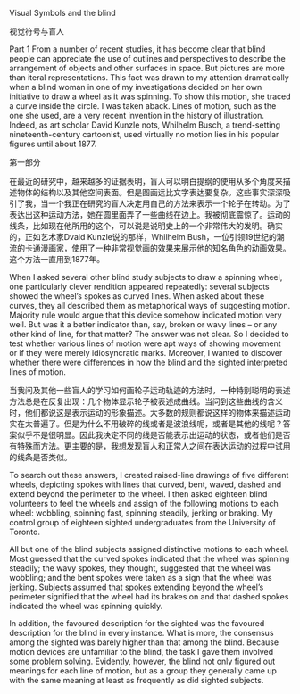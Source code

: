 Visual Symbols and the blind

视觉符号与盲人

Part 1
From a number of recent studies, it has become clear that blind people can appreciate the use of outlines and perspectives to describe the arrangement of objects and other surfaces in space. But pictures are more than iteral representations. This fact was drawn to my attention dramatically when a blind woman in one of my investigations decided on her own initiative to draw a wheel as it was spinning. To show this motion, she traced a curve inside the circle. I was taken aback. Lines of motion, such as the one she used, are a very recent invention in the history of illustration. Indeed, as art scholar David Kunzle nots, Whilhelm Busch, a trend-setting nineteenth-century cartoonist, used virtually no motion lies in his popular figures until about 1877.

第一部分

在最近的研究中，越来越多的证据表明，盲人可以明白提纲的使用从多个角度来描述物体的结构以及其他空间表面。但是图画远比文字表达要复杂。这些事实深深吸引了我，当一个我正在研究的盲人决定用自己的方法来表示一个轮子在转动。为了表达出这种运动方法，她在圆里面弄了一些曲线在边上。我被彻底震惊了。运动的线条，比如现在他所用的这个，可以说是说明史上的一个非常伟大的发明。确实的，正如艺术家Dvaid Kunzle说的那样，Whilhelm Bush，一位引领19世纪的潮流的卡通漫画家，使用了一种非常视觉画的效果来展示他的知名角色的动画效果。这个方法一直用到1877年。

When I asked several other blind study subjects to draw a spinning wheel, one particularly clever rendition appeared repeatedly: several subjects showed the wheel’s spokes as curved lines. When asked about these curves, they all described them as metaphorical ways of suggesting motion. Majority rule would argue that this device somehow indicated motion very well. But was it a better indicator than, say, broken or wavy lines – or any other kind of line, for that matter? The answer was not clear. So I decided to test whether various lines of motion were apt ways of showing movement or if they were merely idiosyncratic marks. Moreover, I wanted to discover whether there were differences in how the blind and the sighted interpreted lines of motion.

当我问及其他一些盲人的学习如何画轮子运动轨迹的方法时，一种特别聪明的表述方法总是在反复出现：几个物体显示轮子被表述成曲线。当问到这些曲线的含义时，他们都说这是表示运动的形象描述。大多数的规则都说这样的物体来描述运动实在太普遍了。但是为什么不用破碎的线或者是波浪线呢，或者是其他的线呢？答案似乎不是很明显。因此我决定不同的线是否能表示出运动的状态，或者他们是否有特殊而方法。更主要的是，我想发现盲人和正常人之间在表达运动的过程中试用的线条是否类似。

To search out these answers, I created raised-line drawings of five different wheels, depicting spokes with lines that curved, bent, waved, dashed and extend beyond the perimeter to the wheel. I then asked eighteen blind volunteers to feel the wheels and assign of the following motions to each wheel: wobbling, spinning fast, spinning steadily, jerking or braking. My control group of eighteen sighted undergraduates from the University of Toronto.

All but one of the blind subjects assigned distinctive motions to each wheel. Most guessed that the curved spokes indicated that the wheel was spinning steadily; the wavy spokes, they thought, suggested that the wheel was wobbling; and the bent spokes were taken as a sign that the wheel was jerking. Subjects assumed that spokes extending beyond the wheel’s perimeter signified that the wheel had its brakes on and that dashed spokes indicated the wheel was spinning quickly.

In addition, the favoured description for the sighted was the favoured description for the blind in every instance. What is more, the consensus among the sighted was barely higher than that among the blind. Because motion devices are unfamiliar to the blind, the task I gave them involved some problem solving. Evidently, however, the blind not only figured out meanings for each line of motion, but as a group they generally came up with the same meaning at least as frequently as did sighted subjects.
